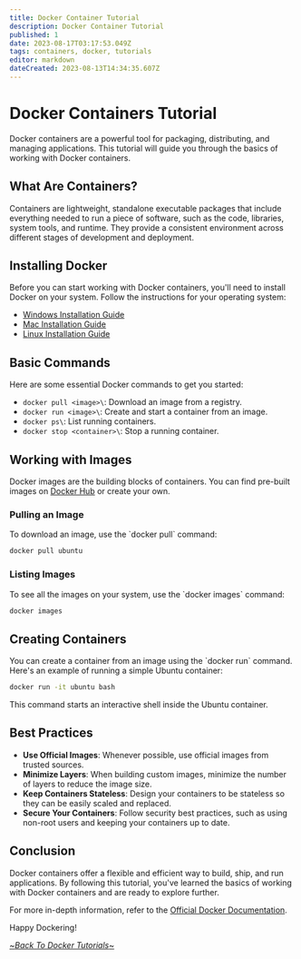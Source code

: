 ```yaml
---
title: Docker Container Tutorial
description: Docker Container Tutorial
published: 1
date: 2023-08-17T03:17:53.049Z
tags: containers, docker, tutorials
editor: markdown
dateCreated: 2023-08-13T14:34:35.607Z
---
```


# Docker Containers Tutorial

Docker containers are a powerful tool for packaging, distributing, and managing applications. This tutorial will guide you through the basics of working with Docker containers.

## What Are Containers?

Containers are lightweight, standalone executable packages that include everything needed to run a piece of software, such as the code, libraries, system tools, and runtime. They provide a consistent environment across different stages of development and deployment.

## Installing Docker

Before you can start working with Docker containers, you'll need to install Docker on your system. Follow the instructions for your operating system:

- [Windows Installation Guide](https://docs.docker.com/desktop/install/windows/)
- [Mac Installation Guide](https://docs.docker.com/desktop/install/mac/)
- [Linux Installation Guide](https://docs.docker.com/engine/install/)

## Basic Commands

Here are some essential Docker commands to get you started:

- `docker pull <image>\`: Download an image from a registry.
- `docker run <image>\`: Create and start a container from an image.
- `docker ps\`: List running containers.
- `docker stop <container>\`: Stop a running container.

## Working with Images

Docker images are the building blocks of containers. You can find pre-built images on [Docker Hub](https://hub.docker.com/) or create your own.

### Pulling an Image

To download an image, use the \`docker pull\` command:

```bash
docker pull ubuntu
```

### Listing Images

To see all the images on your system, use the \`docker images\` command:

```bash
docker images
```

## Creating Containers

You can create a container from an image using the \`docker run\` command. Here's an example of running a simple Ubuntu container:

```bash
docker run -it ubuntu bash
```

This command starts an interactive shell inside the Ubuntu container.

## Best Practices

- **Use Official Images**: Whenever possible, use official images from trusted sources.
- **Minimize Layers**: When building custom images, minimize the number of layers to reduce the image size.
- **Keep Containers Stateless**: Design your containers to be stateless so they can be easily scaled and replaced.
- **Secure Your Containers**: Follow security best practices, such as using non-root users and keeping your containers up to date.

## Conclusion

Docker containers offer a flexible and efficient way to build, ship, and run applications. By following this tutorial, you've learned the basics of working with Docker containers and are ready to explore further.

For more in-depth information, refer to the [Official Docker Documentation](https://docs.docker.com/).

Happy Dockering!

 [~*Back To Docker Tutorials*~](/tutorials/docker/containers)

